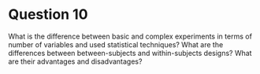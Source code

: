 # Question 10

What is the difference between basic and complex experiments in terms of number
of variables and used statistical techniques? What are the differences between
between-subjects and within-subjects designs? What are their advantages and
disadvantages? 